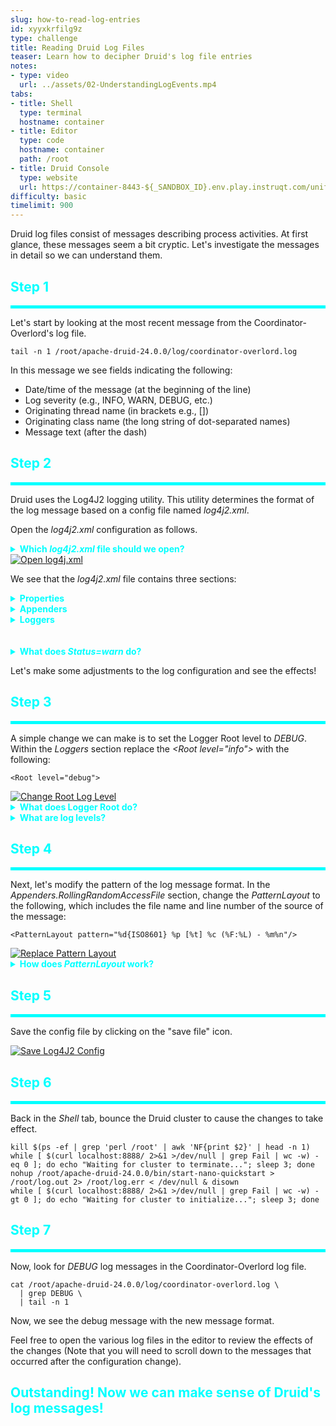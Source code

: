 ```yaml
---
slug: how-to-read-log-entries
id: xyyxkrfilg9z
type: challenge
title: Reading Druid Log Files
teaser: Learn how to decipher Druid's log file entries
notes:
- type: video
  url: ../assets/02-UnderstandingLogEvents.mp4
tabs:
- title: Shell
  type: terminal
  hostname: container
- title: Editor
  type: code
  hostname: container
  path: /root
- title: Druid Console
  type: website
  url: https://container-8443-${_SANDBOX_ID}.env.play.instruqt.com/unified-console.html
difficulty: basic
timelimit: 900
---
```


Druid log files consist of messages describing process activities.
At first glance, these messages seem a bit cryptic.
Let's investigate the messages in detail so we can understand them.

<h2 style="color:cyan">Step 1</h2><hr style="color:cyan;background-color:cyan;height:5px">

Let's start by looking at the most recent message from the Coordinator-Overlord's log file.

```
tail -n 1 /root/apache-druid-24.0.0/log/coordinator-overlord.log
```

In this message we see fields indicating the following:
- Date/time of the message (at the beginning of the line)
- Log severity (e.g., INFO, WARN, DEBUG, etc.)
- Originating thread name (in brackets e.g., [])
- Originating class name (the long string of dot-separated names)
- Message text (after the dash)

<h2 style="color:cyan">Step 2</h2><hr style="color:cyan;background-color:cyan;height:5px">

Druid uses the Log4J2 logging utility.
This utility determines the format of the log message based on a config file named _log4j2.xml_.


Open the _log4j2.xml_ configuration as follows.


<details>
  <summary style="color:cyan"><b>Which <i>log4j2.xml</i> file should we open?</b></summary>
<hr style="background-color:cyan">
If we look around in this file structure, we will see multiple instances of files with this name.
Since this lab uses the nano-quickstart single server startup file, we need to use the instance under the <i>nano-quickstart</i> directory.
<hr style="background-color:cyan">
</details>


<a href="#img-2">
  <img alt="Open log4j.xml" src="../assets/Openlog4J2Config.png" />
</a>
<a href="#" class="lightbox" id="img-2">
  <img alt="Open log4j.xml" src="../assets/Openlog4J2Config.png" />
</a>

We see that the _log4j2.xml_ file contains three sections:

<details>
  <summary style="color:cyan"><b>Properties</b></summary>
<hr style="background-color:cyan">
<i>Properties</i> provide key/values pairs that may be used throughout the configuration file.
<br><br>
As an example, the key <i>druid.log.path</i> has a value of <i>log</i>, which is dereferenced as <i>${sys:druid.log.path}</i>.
Read more <a href="https://logging.apache.org/log4j/2.x/manual/configuration.html#PropertySubstitution" target="_blank">here</a>.
<hr style="background-color:cyan">
</details>

<details>
  <summary style="color:cyan"><b>Appenders</b></summary>
<hr style="background-color:cyan">
<i>Appenders</i> designate the format (e.g., <i>PatternLayout</i>) of log messages and determine the target (e.g. <i>FileName</i>) for the messages.
Read more <a href="https://logging.apache.org/log4j/2.x/manual/appenders.html" target="_blank">here</a>.
<hr style="background-color:cyan">
</details>

<details>
  <summary style="color:cyan"><b>Loggers</b></summary>
<hr style="background-color:cyan">
<i>Loggers</i> filter the log messages and dispense them to Appenders.
Loggers filter messages based on the Java package and/or class using the <i>name</i> field, and by log level severity using the <i>level</i> field.
Read more <a href="https://logging.apache.org/log4j/2.x/manual/configuration.html#Loggers" target="_blank">here</a>.
<hr style="background-color:cyan">
</details>
<br><br>
<details>
  <summary style="color:cyan"><b>What does <i>Status=warn</i> do?</b></summary>
<hr style="background-color:cyan">
This clause sets the value for messages emitted by the Log4J2 internals, as opposed to Druid internals.
<hr style="background-color:cyan">
</details>


Let's make some adjustments to the log configuration and see the effects!

<h2 style="color:cyan">Step 3</h2><hr style="color:cyan;background-color:cyan;height:5px">

A simple change we can make is to set the Logger Root level to _DEBUG_.
Within the _Loggers_ section replace the <i>&lt;Root level="info"&gt;</i> with the following:

```
<Root level="debug">
```


<a href="#img-3">
  <img alt="Change Root Log Level" src="../assets/ChangeRootLogLevel.png" />
</a>
<a href="#" class="lightbox" id="img-3">
  <img alt="Change Root Log Level" src="../assets/ChangeRootLogLevel.png" />
</a>

<details>
  <summary style="color:cyan"><b>What does Logger Root do?</b></summary>
<hr style="background-color:cyan">
The Logger Root is the default log level.
Loggers can define a package/class and log level.
However, in the absence of a matching Logger, Log4J2 filters using the Logger Root level.
<br><br>
Generally, we would prefer to change the level of a more specific package or class, since changing the root level will generate too many logging events.
But in this exercise, we are changing the root level to make the effects of changing the logging level obvious.
<hr style="background-color:cyan">
</details>


<details>
  <summary style="color:cyan"><b>What are log levels?</b></summary>
<hr style="background-color:cyan">
Druid assigns each log message a <i>log level</i>.
These levels include (in order of descending severity):
<ol>
<li><b>FATAL</b> - System-wide functionality failed</li>
<li><b>ERROR</b> - A specific functionality failed</li>
<li><b>WARN</b> - Unexpected behavior occurred, but functionality continues</li>
<li><b>INFO</b> - An informative event occurred</li>
<li><b>DEBUG</b> - An event useful for debugging occurred</li>
<li><b>TRACE</b> - Step by step execution of events</li>
</ol>
<br>
When loggers filter by specified log level, then loggers include messages of the specified level as well as any more severe levels.
<br><br>
So, for example, a logger with a specified level of <i>WARN</i> would emit message of level <i>WARN</i>, <i>ERROR</i>, and <i>FATAL</i>.
Therefore, loggers with less severe levels will emit more messages.
<hr style="background-color:cyan">
</details>

<h2 style="color:cyan">Step 4</h2><hr style="color:cyan;background-color:cyan;height:5px">

Next, let's modify the pattern of the log message format.
In the _Appenders.RollingRandomAccessFile_ section, change the _PatternLayout_ to the following, which includes the file name and line number of the source of the message:

```
<PatternLayout pattern="%d{ISO8601} %p [%t] %c (%F:%L) - %m%n"/>
```

<a href="#img-4A">
  <img alt="Replace Pattern Layout" src="../assets/ReplacePatternLayout.png" />
</a>
<a href="#" class="lightbox" id="img-4A">
  <img alt="Replace Pattern Layout" src="../assets/ReplacePatternLayout.png" />
</a>


<details>
  <summary style="color:cyan"><b>How does <i>PatternLayout</i> work?</b></summary>
<hr style="background-color:cyan">
<i>PatternLayout</i> is a formatting pattern where the tokens having a percent (<i>%</i>) get replaced by message specific values.
So, by modifying the pattern, we can change what Druid includes in the log messages.
Read more <a href="https://logging.apache.org/log4j/1.2/apidocs/org/apache/log4j/PatternLayout.html" target="_blank">here</a>.
<br><br>
Click on the following diagram to enlarge it - then click again to reduce it.
<a href="#img-4B">
  <img alt="Pattern Layout Example" src="../assets/PatternLayoutExample.png" />
</a>
<a href="#" class="lightbox" id="img-4B">
  <img alt="Pattern Layout Example" src="../assets/PatternLayoutExample.png" />
</a>
<hr style="background-color:cyan">
</details>


<h2 style="color:cyan">Step 5</h2><hr style="color:cyan;background-color:cyan;height:5px">

Save the config file by clicking on the "save file" icon.

<a href="#img-5">
  <img alt="Save Log4J2 Config" src="../assets/SaveLog4J2Config.png" />
</a>
<a href="#" class="lightbox" id="img-5">
  <img alt="Save Log4J2 Config" src="../assets/SaveLog4J2Config.png" />
</a>

<h2 style="color:cyan">Step 6</h2><hr style="color:cyan;background-color:cyan;height:5px">

Back in the _Shell_ tab, bounce the Druid cluster to cause the changes to take effect.

```
kill $(ps -ef | grep 'perl /root' | awk 'NF{print $2}' | head -n 1)
while [ $(curl localhost:8888/ 2>&1 >/dev/null | grep Fail | wc -w) -eq 0 ]; do echo "Waiting for cluster to terminate..."; sleep 3; done
nohup /root/apache-druid-24.0.0/bin/start-nano-quickstart > /root/log.out 2> /root/log.err < /dev/null & disown
while [ $(curl localhost:8888/ 2>&1 >/dev/null | grep Fail | wc -w) -gt 0 ]; do echo "Waiting for cluster to initialize..."; sleep 3; done
```

<h2 style="color:cyan">Step 7</h2><hr style="color:cyan;background-color:cyan;height:5px">

Now, look for _DEBUG_ log messages in the Coordinator-Overlord log file.

```
cat /root/apache-druid-24.0.0/log/coordinator-overlord.log \
  | grep DEBUG \
  | tail -n 1
```

Now, we see the debug message with the new message format.


Feel free to open the various log files in the editor to review the effects of the changes (Note that you will need to scroll down to the messages that occurred after the configuration change).

<h2 style="color:cyan">Outstanding! Now we can make sense of Druid's log messages!</h2>


<style type="text/css" rel="stylesheet">
.lightbox { display: none; position: fixed; justify-content: center; align-items: center; z-index: 999; top: 0; left: 0; right: 0; bottom: 0; padding: 1rem; background: rgba(0, 0, 0, 0.8); }
.lightbox:target { display: flex; }
.lightbox img { max-height: 100% }
.thumbnail:hover {
    position:fixed;
    top:-25px;
    left:-35px;
    width:500px;
    height:auto;
    display:block;
    z-index:999;
}
</style>
